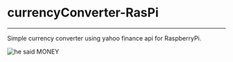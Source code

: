 # currencyConverter-RasPi
___

Simple currency converter using yahoo finance api for RaspberryPi.

![he said MONEY](http://www.manatwar.es/wp-content/uploads/logo-Napoleon3.png)
